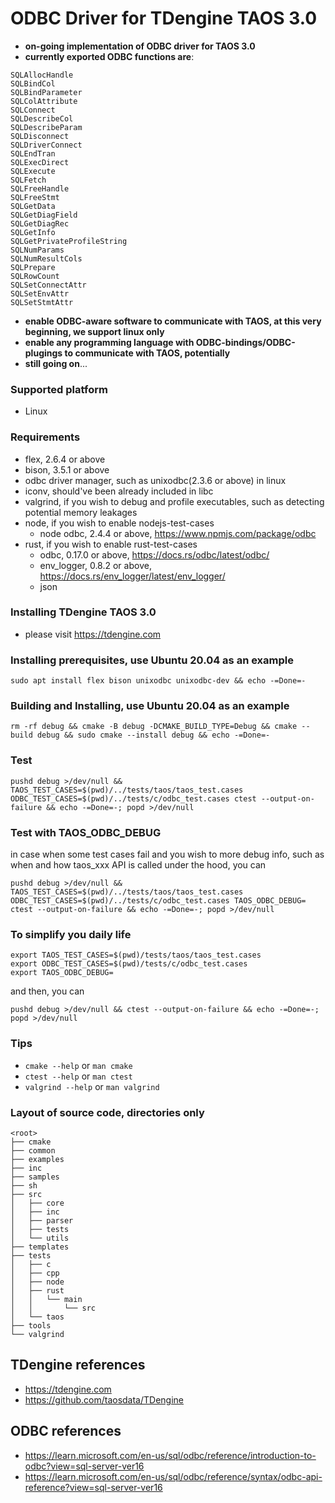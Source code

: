 # ODBC Driver for TDengine TAOS 3.0 #

- **on-going implementation of ODBC driver for TAOS 3.0**
- **currently exported ODBC functions are**:
```
SQLAllocHandle
SQLBindCol
SQLBindParameter
SQLColAttribute
SQLConnect
SQLDescribeCol
SQLDescribeParam
SQLDisconnect
SQLDriverConnect
SQLEndTran
SQLExecDirect
SQLExecute
SQLFetch
SQLFreeHandle
SQLFreeStmt
SQLGetData
SQLGetDiagField
SQLGetDiagRec
SQLGetInfo
SQLGetPrivateProfileString
SQLNumParams
SQLNumResultCols
SQLPrepare
SQLRowCount
SQLSetConnectAttr
SQLSetEnvAttr
SQLSetStmtAttr
```
- **enable ODBC-aware software to communicate with TAOS, at this very beginning, we support linux only**
- **enable any programming language with ODBC-bindings/ODBC-plugings to communicate with TAOS, potentially**
- **still going on**...

### Supported platform
- Linux

### Requirements
- flex, 2.6.4 or above
- bison, 3.5.1 or above
- odbc driver manager, such as unixodbc(2.3.6 or above) in linux
- iconv, should've been already included in libc
- valgrind, if you wish to debug and profile executables, such as detecting potential memory leakages
- node, if you wish to enable nodejs-test-cases
  - node odbc, 2.4.4 or above, https://www.npmjs.com/package/odbc
- rust, if you wish to enable rust-test-cases
  - odbc, 0.17.0 or above, https://docs.rs/odbc/latest/odbc/
  - env_logger, 0.8.2 or above, https://docs.rs/env_logger/latest/env_logger/
  - json

### Installing TDengine TAOS 3.0
- please visit https://tdengine.com

### Installing prerequisites, use Ubuntu 20.04 as an example
```
sudo apt install flex bison unixodbc unixodbc-dev && echo -=Done=-
```

### Building and Installing, use Ubuntu 20.04 as an example
```
rm -rf debug && cmake -B debug -DCMAKE_BUILD_TYPE=Debug && cmake --build debug && sudo cmake --install debug && echo -=Done=-
```

### Test
```
pushd debug >/dev/null && TAOS_TEST_CASES=$(pwd)/../tests/taos/taos_test.cases ODBC_TEST_CASES=$(pwd)/../tests/c/odbc_test.cases ctest --output-on-failure && echo -=Done=-; popd >/dev/null
```

### Test with TAOS_ODBC_DEBUG
in case when some test cases fail and you wish to more debug info, such as when and how taos_xxx API is called under the hood, you can
```
pushd debug >/dev/null && TAOS_TEST_CASES=$(pwd)/../tests/taos/taos_test.cases ODBC_TEST_CASES=$(pwd)/../tests/c/odbc_test.cases TAOS_ODBC_DEBUG= ctest --output-on-failure && echo -=Done=-; popd >/dev/null
```

### To simplify you daily life
```
export TAOS_TEST_CASES=$(pwd)/tests/taos/taos_test.cases
export ODBC_TEST_CASES=$(pwd)/tests/c/odbc_test.cases
export TAOS_ODBC_DEBUG=
```
and then, you can
```
pushd debug >/dev/null && ctest --output-on-failure && echo -=Done=-; popd >/dev/null
```

### Tips
- `cmake --help` or `man cmake`
- `ctest --help` or `man ctest`
- `valgrind --help` or `man valgrind`

### Layout of source code, directories only
```
<root>
├── cmake
├── common
├── examples
├── inc
├── samples
├── sh
├── src
│   ├── core
│   ├── inc
│   ├── parser
│   ├── tests
│   └── utils
├── templates
├── tests
│   ├── c
│   ├── cpp
│   ├── node
│   ├── rust
│   │   └── main
│   │       └── src
│   └── taos
├── tools
└── valgrind
```

## TDengine references
- https://tdengine.com
- https://github.com/taosdata/TDengine

## ODBC references
- https://learn.microsoft.com/en-us/sql/odbc/reference/introduction-to-odbc?view=sql-server-ver16
- https://learn.microsoft.com/en-us/sql/odbc/reference/syntax/odbc-api-reference?view=sql-server-ver16

